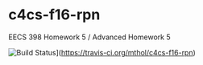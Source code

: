 # c4cs-f16-rpn
EECS 398 Homework 5 / Advanced Homework 5

![Build Status](https://travis-ci.org/mthol/c4cs-f16-rpn.svg?branch=master)](https://travis-ci.org/mthol/c4cs-f16-rpn)
